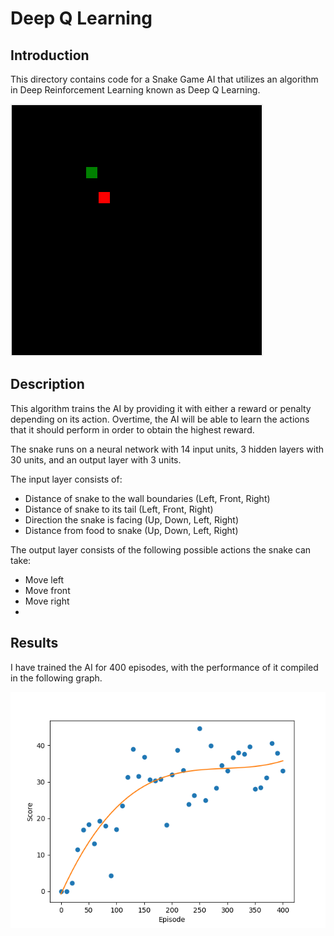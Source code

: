 # Deep Q Learning

## Introduction

This directory contains code for a Snake Game AI that utilizes an algorithm in Deep Reinforcement Learning known as Deep Q Learning. 

![Snake Gameplay](image/episode_380_62.gif)

## Description
This algorithm trains the AI by providing it with either a reward or penalty depending on its action. Overtime, the AI will be able to learn the actions that it should perform in order to obtain the highest reward.

The snake runs on a neural network with 14 input units, 3 hidden layers with 30 units, and an output layer with 3 units.

The input layer consists of:
* Distance of snake to the wall boundaries (Left, Front, Right)
* Distance of snake to its tail (Left, Front, Right)
* Direction the snake is facing (Up, Down, Left, Right)
* Distance from food to snake (Up, Down, Left, Right)

The output layer consists of the following possible actions the snake can take:
* Move left
* Move front
* Move right
* 
## Results
I have trained the AI for 400 episodes, with the performance of it compiled in the following graph. 

![Graph of performance](image/Figure_1.png)



